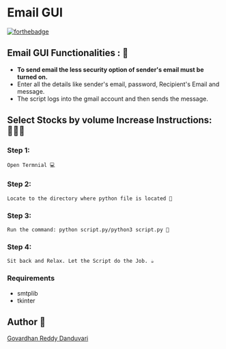 # <b>Email GUI</b>

[![forthebadge](https://forthebadge.com/images/badges/made-with-python.svg)](https://forthebadge.com)

## Email GUI Functionalities : 🚀

- **To send email the less security option of sender's email must be turned on.**
- Enter all the details like sender's email, password, Recipient's Email and message.
- The script logs into the gmail account and then sends the message.

## Select Stocks by volume Increase Instructions: 👨🏻‍💻

### Step 1:

    Open Termnial 💻

### Step 2:

    Locate to the directory where python file is located 📂

### Step 3:

    Run the command: python script.py/python3 script.py 🧐

### Step 4:

    Sit back and Relax. Let the Script do the Job. ☕

### Requirements

- smtplib
- tkinter
    
## Author 🤖
   
[Govardhan Reddy Danduvari](https://github.com/Govardhan9797)

